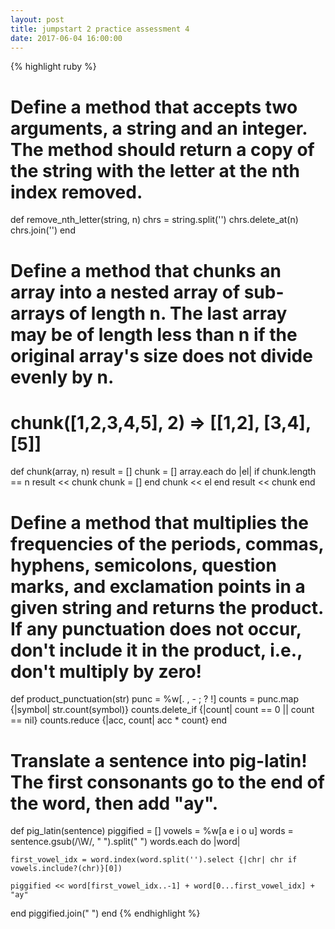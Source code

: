 ```yaml
---
layout: post
title: jumpstart 2 practice assessment 4
date: 2017-06-04 16:00:00
---
```


{% highlight ruby %}
# Define a method that accepts two arguments, a string and an integer. The method should return a copy of the string with the letter at the nth index removed.

def remove_nth_letter(string, n)
  chrs = string.split('')
  chrs.delete_at(n)
  chrs.join('')
end

# Define a method that chunks an array into a nested array of sub-arrays of length n. The last array may be of length less than n if the original array's size does not divide evenly by n.
# chunk([1,2,3,4,5], 2) => [[1,2], [3,4], [5]]

def chunk(array, n)
  result = []
  chunk = []
  array.each do |el|
    if chunk.length == n
      result << chunk
      chunk = []
    end
    chunk << el
  end
  result << chunk
end

# Define a method that multiplies the frequencies of the periods, commas, hyphens, semicolons, question marks, and exclamation points in a given string and returns the product. If any punctuation does not occur, don't include it in the product, i.e., don't multiply by zero!

def product_punctuation(str)
  punc = %w[. , - ; ? !]
  counts = punc.map {|symbol| str.count(symbol)}
  counts.delete_if {|count| count == 0 || count == nil}
  counts.reduce {|acc, count| acc * count}
end

# Translate a sentence into pig-latin! The first consonants go to the end of the word, then add "ay".

def pig_latin(sentence)
  piggified = []
  vowels = %w[a e i o u]
  words = sentence.gsub(/\W/, " ").split(" ")
  words.each do |word|

    first_vowel_idx = word.index(word.split('').select {|chr| chr if vowels.include?(chr)}[0])

    piggified << word[first_vowel_idx..-1] + word[0...first_vowel_idx] + "ay"

  end
  piggified.join(" ")
end
{% endhighlight %}

